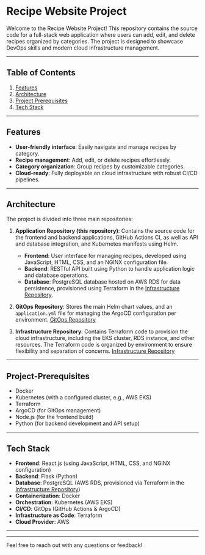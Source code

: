 # Recipe Website Project

Welcome to the Recipe Website Project! This repository contains the source code for a full-stack web application where users can add, edit, and delete recipes organized by categories. The project is designed to showcase DevOps skills and modern cloud infrastructure management.

---

## Table of Contents

1. [Features](#features)
2. [Architecture](#architecture)
3. [Project Prerequisites](#Project-Prerequisites)
4. [Tech Stack](#tech-stack)

---

## Features

- **User-friendly interface**: Easily navigate and manage recipes by category.
- **Recipe management**: Add, edit, or delete recipes effortlessly.
- **Category organization**: Group recipes by customizable categories.
- **Cloud-ready**: Fully deployable on cloud infrastructure with robust CI/CD pipelines.

---

## Architecture

The project is divided into three main repositories:

1. **Application Repository (this repository)**: Contains the source code for the frontend and backend applications, GitHub Actions CI, as well as API and database integration, and Kubernetes manifests using Helm.
   - **Frontend**: User interface for managing recipes, developed using JavaScript, HTML, CSS, and an NGINX configuration file.
   - **Backend**: RESTful API built using Python to handle application logic and database operations.
   - **Database**: PostgreSQL database hosted on AWS RDS for data persistence, provisioned using Terraform in the [Infrastructure Repository](https://github.com/EITANPOD/devops-killer-infra-repo).

2. **GitOps Repository**: Stores the main Helm chart values, and an `application.yml` file for managing the ArgoCD configuration per environment. [GitOps Repository](https://github.com/EITANPOD/devops-killer-gitOps)

3. **Infrastructure Repository**: Contains Terraform code to provision the cloud infrastructure, including the EKS cluster, RDS instance, and other resources. The Terraform code is organized by environment to ensure flexibility and separation of concerns. [Infrastructure Repository](https://github.com/EITANPOD/devops-killer-infra-repo)

---

## Project-Prerequisites
- Docker
- Kubernetes (with a configured cluster, e.g., AWS EKS)
- Terraform
- ArgoCD (for GitOps management)
- Node.js (for the frontend build)
- Python (for backend development and API setup)

---

## Tech Stack

- **Frontend**: React.js (using JavaScript, HTML, CSS, and NGINX configuration)
- **Backend**: Flask (Python)
- **Database**: PostgreSQL (AWS RDS, provisioned via Terraform in the [Infrastructure Repository](https://github.com/EITANPOD/devops-killer-infra-repo))
- **Containerization**: Docker
- **Orchestration**: Kubernetes (AWS EKS)
- **CI/CD**: GitOps (GitHub Actions & ArgoCD)
- **Infrastructure as Code**: Terraform
- **Cloud Provider**: AWS

---

---

Feel free to reach out with any questions or feedback!

